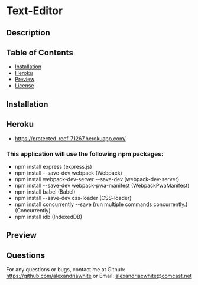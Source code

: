 # Text-Editor
## Description 

## Table of Contents
- [Installation](#installation)
- [Heroku](#heroku)
- [Preview](#preview)
- [License](#license)

## Installation
## Heroku
- https://protected-reef-71267.herokuapp.com/

### This application will use the following npm packages:
- npm install express (express.js)
- npm install --save-dev webpack (Webpack)
- npm install webpack-dev-server --save-dev (webpack-dev-server)
- npm install --save-dev webpack-pwa-manifest (WebpackPwaManifest)
- npm install babel (Babel)
- npm install --save-dev css-loader (CSS-loader)
- npm install concurrently --save (run multiple commands concurrently.) (Concurrently)
- npm install idb (IndexedDB)

## Preview


## Questions
For any questions or bugs, contact me at Github: https://github.com/alexandriawhite or Email: alexandriacwhite@comcast.net
